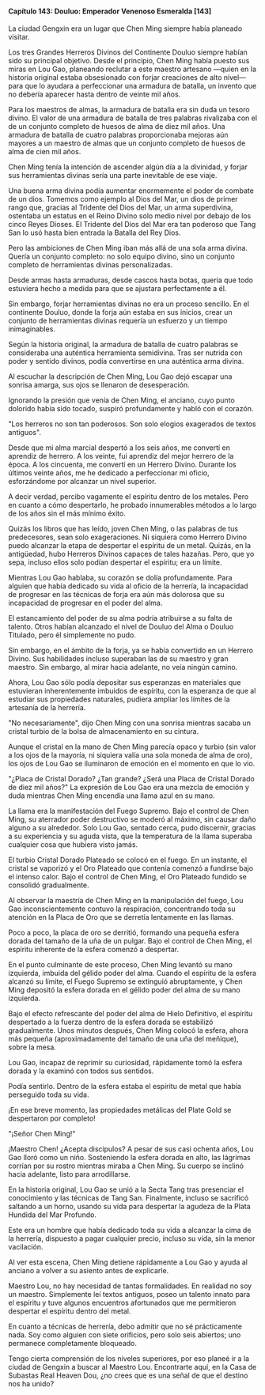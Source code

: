 
#### Capítulo 143: Douluo: Emperador Venenoso Esmeralda [143]

La ciudad Gengxin era un lugar que Chen Ming siempre había planeado visitar.

Los tres Grandes Herreros Divinos del Continente Douluo siempre habían sido su principal objetivo. Desde el principio, Chen Ming había puesto sus miras en Lou Gao, planeando reclutar a este maestro artesano —quien en la historia original estaba obsesionado con forjar creaciones de alto nivel— para que lo ayudara a perfeccionar una armadura de batalla, un invento que no debería aparecer hasta dentro de veinte mil años.

Para los maestros de almas, la armadura de batalla era sin duda un tesoro divino. El valor de una armadura de batalla de tres palabras rivalizaba con el de un conjunto completo de huesos de alma de diez mil años. Una armadura de batalla de cuatro palabras proporcionaba mejoras aún mayores a un maestro de almas que un conjunto completo de huesos de alma de cien mil años.

Chen Ming tenía la intención de ascender algún día a la divinidad, y forjar sus herramientas divinas sería una parte inevitable de ese viaje.

Una buena arma divina podía aumentar enormemente el poder de combate de un dios. Tomemos como ejemplo al Dios del Mar, un dios de primer rango que, gracias al Tridente del Dios del Mar, un arma superdivina, ostentaba un estatus en el Reino Divino solo medio nivel por debajo de los cinco Reyes Dioses. El Tridente del Dios del Mar era tan poderoso que Tang San lo usó hasta bien entrada la Batalla del Rey Dios.

Pero las ambiciones de Chen Ming iban más allá de una sola arma divina. Quería un conjunto completo: no solo equipo divino, sino un conjunto completo de herramientas divinas personalizadas.

Desde armas hasta armaduras, desde cascos hasta botas, quería que todo estuviera hecho a medida para que se ajustara perfectamente a él.

Sin embargo, forjar herramientas divinas no era un proceso sencillo. En el continente Douluo, donde la forja aún estaba en sus inicios, crear un conjunto de herramientas divinas requería un esfuerzo y un tiempo inimaginables.

Según la historia original, la armadura de batalla de cuatro palabras se consideraba una auténtica herramienta semidivina. Tras ser nutrida con poder y sentido divinos, podía convertirse en una auténtica arma divina.

Al escuchar la descripción de Chen Ming, Lou Gao dejó escapar una sonrisa amarga, sus ojos se llenaron de desesperación.

Ignorando la presión que venía de Chen Ming, el anciano, cuyo punto dolorido había sido tocado, suspiró profundamente y habló con el corazón.

"Los herreros no son tan poderosos. Son solo elogios exagerados de textos antiguos".

Desde que mi alma marcial despertó a los seis años, me convertí en aprendiz de herrero. A los veinte, fui aprendiz del mejor herrero de la época. A los cincuenta, me convertí en un Herrero Divino. Durante los últimos veinte años, me he dedicado a perfeccionar mi oficio, esforzándome por alcanzar un nivel superior.

A decir verdad, percibo vagamente el espíritu dentro de los metales. Pero en cuanto a cómo despertarlo, he probado innumerables métodos a lo largo de los años sin el más mínimo éxito.

Quizás los libros que has leído, joven Chen Ming, o las palabras de tus predecesores, sean solo exageraciones. Ni siquiera como Herrero Divino puedo alcanzar la etapa de despertar el espíritu de un metal. Quizás, en la antigüedad, hubo Herreros Divinos capaces de tales hazañas. Pero, que yo sepa, incluso ellos solo podían despertar el espíritu; era un límite.

Mientras Lou Gao hablaba, su corazón se dolía profundamente. Para alguien que había dedicado su vida al oficio de la herrería, la incapacidad de progresar en las técnicas de forja era aún más dolorosa que su incapacidad de progresar en el poder del alma.

El estancamiento del poder de su alma podría atribuirse a su falta de talento. Otros habían alcanzado el nivel de Douluo del Alma o Douluo Titulado, pero él simplemente no pudo.

Sin embargo, en el ámbito de la forja, ya se había convertido en un Herrero Divino. Sus habilidades incluso superaban las de su maestro y gran maestro. Sin embargo, al mirar hacia adelante, no veía ningún camino.

Ahora, Lou Gao sólo podía depositar sus esperanzas en materiales que estuvieran inherentemente imbuidos de espíritu, con la esperanza de que al estudiar sus propiedades naturales, pudiera ampliar los límites de la artesanía de la herrería.

"No necesariamente", dijo Chen Ming con una sonrisa mientras sacaba un cristal turbio de la bolsa de almacenamiento en su cintura.

Aunque el cristal en la mano de Chen Ming parecía opaco y turbio (sin valor a los ojos de la mayoría, ni siquiera valía una sola moneda de alma de oro), los ojos de Lou Gao se iluminaron de emoción en el momento en que lo vio.

"¿Placa de Cristal Dorado? ¿Tan grande? ¿Será una Placa de Cristal Dorado de diez mil años?" La expresión de Lou Gao era una mezcla de emoción y duda mientras Chen Ming encendía una llama azul en su mano.

La llama era la manifestación del Fuego Supremo. Bajo el control de Chen Ming, su aterrador poder destructivo se moderó al máximo, sin causar daño alguno a su alrededor. Solo Lou Gao, sentado cerca, pudo discernir, gracias a su experiencia y su aguda vista, que la temperatura de la llama superaba cualquier cosa que hubiera visto jamás.

El turbio Cristal Dorado Plateado se colocó en el fuego. En un instante, el cristal se vaporizó y el Oro Plateado que contenía comenzó a fundirse bajo el intenso calor. Bajo el control de Chen Ming, el Oro Plateado fundido se consolidó gradualmente.

Al observar la maestría de Chen Ming en la manipulación del fuego, Lou Gao inconscientemente contuvo la respiración, concentrando toda su atención en la Placa de Oro que se derretía lentamente en las llamas.

Poco a poco, la placa de oro se derritió, formando una pequeña esfera dorada del tamaño de la uña de un pulgar. Bajo el control de Chen Ming, el espíritu inherente de la esfera comenzó a despertar.

En el punto culminante de este proceso, Chen Ming levantó su mano izquierda, imbuida del gélido poder del alma. Cuando el espíritu de la esfera alcanzó su límite, el Fuego Supremo se extinguió abruptamente, y Chen Ming depositó la esfera dorada en el gélido poder del alma de su mano izquierda.

Bajo el efecto refrescante del poder del alma de Hielo Definitivo, el espíritu despertado a la fuerza dentro de la esfera dorada se estabilizó gradualmente. Unos minutos después, Chen Ming colocó la esfera, ahora más pequeña (aproximadamente del tamaño de una uña del meñique), sobre la mesa.

Lou Gao, incapaz de reprimir su curiosidad, rápidamente tomó la esfera dorada y la examinó con todos sus sentidos.

Podía sentirlo. Dentro de la esfera estaba el espíritu de metal que había perseguido toda su vida.

¡En ese breve momento, las propiedades metálicas del Plate Gold se despertaron por completo!

"¡Señor Chen Ming!"

¡Maestro Chen! ¿Acepta discípulos? A pesar de sus casi ochenta años, Lou Gao lloró como un niño. Sosteniendo la esfera dorada en alto, las lágrimas corrían por su rostro mientras miraba a Chen Ming. Su cuerpo se inclinó hacia adelante, listo para arrodillarse.

En la historia original, Lou Gao se unió a la Secta Tang tras presenciar el conocimiento y las técnicas de Tang San. Finalmente, incluso se sacrificó saltando a un horno, usando su vida para despertar la agudeza de la Plata Hundida del Mar Profundo.

Este era un hombre que había dedicado toda su vida a alcanzar la cima de la herrería, dispuesto a pagar cualquier precio, incluso su vida, sin la menor vacilación.

Al ver esta escena, Chen Ming detiene rápidamente a Lou Gao y ayuda al anciano a volver a su asiento antes de explicarle.

Maestro Lou, no hay necesidad de tantas formalidades. En realidad no soy un maestro. Simplemente leí textos antiguos, poseo un talento innato para el espíritu y tuve algunos encuentros afortunados que me permitieron despertar el espíritu dentro del metal.

En cuanto a técnicas de herrería, debo admitir que no sé prácticamente nada. Soy como alguien con siete orificios, pero solo seis abiertos; uno permanece completamente bloqueado.

Tengo cierta comprensión de los niveles superiores, por eso planeé ir a la ciudad de Gengxin a buscar al Maestro Lou. Encontrarte aquí, en la Casa de Subastas Real Heaven Dou, ¿no crees que es una señal de que el destino nos ha unido?